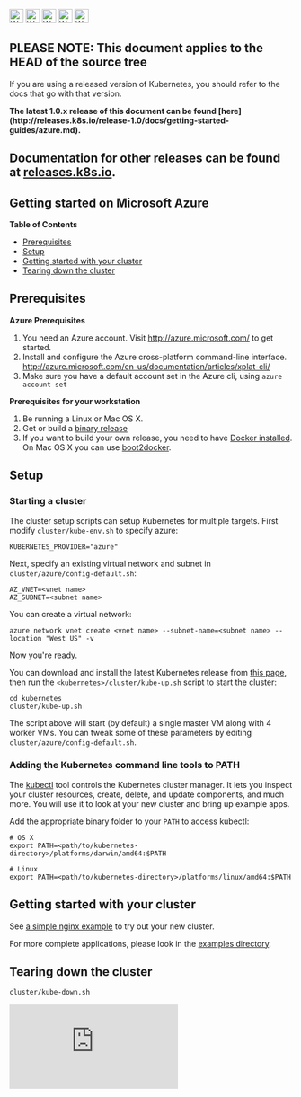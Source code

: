 <!-- BEGIN MUNGE: UNVERSIONED_WARNING -->

<!-- BEGIN STRIP_FOR_RELEASE -->

<img src="http://kubernetes.io/img/warning.png" alt="WARNING"
     width="25" height="25">
<img src="http://kubernetes.io/img/warning.png" alt="WARNING"
     width="25" height="25">
<img src="http://kubernetes.io/img/warning.png" alt="WARNING"
     width="25" height="25">
<img src="http://kubernetes.io/img/warning.png" alt="WARNING"
     width="25" height="25">
<img src="http://kubernetes.io/img/warning.png" alt="WARNING"
     width="25" height="25">

<h2>PLEASE NOTE: This document applies to the HEAD of the source tree</h2>

If you are using a released version of Kubernetes, you should
refer to the docs that go with that version.

<strong>
The latest 1.0.x release of this document can be found
[here](http://releases.k8s.io/release-1.0/docs/getting-started-guides/azure.md).

Documentation for other releases can be found at
[releases.k8s.io](http://releases.k8s.io).
</strong>
--

<!-- END STRIP_FOR_RELEASE -->

<!-- END MUNGE: UNVERSIONED_WARNING -->
Getting started on Microsoft Azure
----------------------------------

**Table of Contents**

- [Prerequisites](#prerequisites)
- [Setup](#setup)
- [Getting started with your cluster](#getting-started-with-your-cluster)
- [Tearing down the cluster](#tearing-down-the-cluster)


## Prerequisites

**Azure Prerequisites**

1. You need an Azure account. Visit http://azure.microsoft.com/ to get started.
2. Install and configure the Azure cross-platform command-line interface. http://azure.microsoft.com/en-us/documentation/articles/xplat-cli/
3. Make sure you have a default account set in the Azure cli, using `azure account set`

**Prerequisites for your workstation**

1. Be running a Linux or Mac OS X.
2. Get or build a [binary release](binary_release.md)
3. If you want to build your own release, you need to have [Docker
installed](https://docs.docker.com/installation/).  On Mac OS X you can use
[boot2docker](http://boot2docker.io/).

## Setup

### Starting a cluster

The cluster setup scripts can setup Kubernetes for multiple targets. First modify `cluster/kube-env.sh` to specify azure:

    KUBERNETES_PROVIDER="azure"

Next, specify an existing virtual network and subnet in `cluster/azure/config-default.sh`:

    AZ_VNET=<vnet name>
    AZ_SUBNET=<subnet name>

You can create a virtual network:

    azure network vnet create <vnet name> --subnet-name=<subnet name> --location "West US" -v

Now you're ready.

You can download and install the latest Kubernetes release from [this page](https://github.com/kubernetes/kubernetes/releases), then run the `<kubernetes>/cluster/kube-up.sh` script to start the cluster:

    cd kubernetes
    cluster/kube-up.sh

The script above will start (by default) a single master VM along with 4 worker VMs.  You
can tweak some of these parameters by editing `cluster/azure/config-default.sh`.

### Adding the Kubernetes command line tools to PATH

The [kubectl](../../docs/user-guide/kubectl/kubectl.md) tool controls the Kubernetes cluster manager.  It lets you inspect your cluster resources, create, delete, and update components, and much more.
You will use it to look at your new cluster and bring up example apps.

Add the appropriate binary folder to your `PATH` to access kubectl:

    # OS X
    export PATH=<path/to/kubernetes-directory>/platforms/darwin/amd64:$PATH

    # Linux
    export PATH=<path/to/kubernetes-directory>/platforms/linux/amd64:$PATH

## Getting started with your cluster

See [a simple nginx example](../user-guide/simple-nginx.md) to try out your new cluster.

For more complete applications, please look in the [examples directory](../../examples/).

## Tearing down the cluster

```sh
cluster/kube-down.sh
```


<!-- BEGIN MUNGE: GENERATED_ANALYTICS -->
[![Analytics](https://kubernetes-site.appspot.com/UA-36037335-10/GitHub/docs/getting-started-guides/azure.md?pixel)]()
<!-- END MUNGE: GENERATED_ANALYTICS -->
